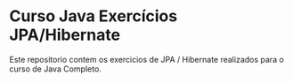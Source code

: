 # Curso Java Exercícios JPA/Hibernate

Este repositorio contem os exercicios de JPA / Hibernate realizados para o curso de Java Completo.
